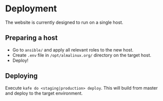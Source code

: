 # Deployment

The website is currently designed to run on a single host.

## Preparing a host

- Go to `ansible/` and apply all relevant roles to the new host.
- Create `.env` file in `/opt/almalinux.org/` directory on the target host.
- Deploy!

## Deploying

Execute `kafe do <staging|production> deploy`. This will build from master and deploy to the target environment.
